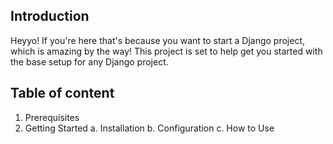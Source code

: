## Introduction 
Heyyo! If you're here that's because you want to start a Django project, which is amazing by the way! This project is set to help get you started with the base setup for any Django project. 

## Table of content

   1. Prerequisites
   2. Getting Started
       a. Installation
       b. Configuration
       c. How to Use